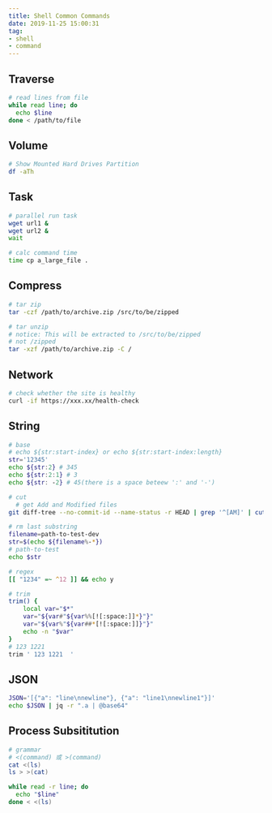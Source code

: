 ```yaml
---
title: Shell Common Commands
date: 2019-11-25 15:00:31
tag:
- shell
- command
---
```


## Traverse
```bash
# read lines from file
while read line; do
  echo $line
done < /path/to/file
```

## Volume

```bash
# Show Mounted Hard Drives Partition
df -aTh
```

## Task

```bash
# parallel run task
wget url1 &
wget url2 &
wait
```

```bash
# calc command time
time cp a_large_file .
```

## Compress

```bash
# tar zip
tar -czf /path/to/archive.zip /src/to/be/zipped

# tar unzip
# notice: This will be extracted to /src/to/be/zipped
# not /zipped
tar -xzf /path/to/archive.zip -C /
```

## Network

```bash
# check whether the site is healthy
curl -if https://xxx.xx/health-check
```

## String

```bash
# base
# echo ${str:start-index} or echo ${str:start-index:length}
str='12345'
echo ${str:2} # 345
echo ${str:2:1} # 3
echo ${str: -2} # 45(there is a space beteew ':' and '-')

# cut
  # get Add and Modified files
git diff-tree --no-commit-id --name-status -r HEAD | grep '^[AM]' | cut -f 2

# rm last substring
filename=path-to-test-dev
str=$(echo ${filename%-*})
# path-to-test
echo $str

# regex
[[ "1234" =~ ^12 ]] && echo y

# trim
trim() {
    local var="$*"
    var="${var#"${var%%[![:space:]]*}"}"
    var="${var%"${var##*[![:space:]]}"}"
    echo -n "$var"
}
# 123 1221
trim ' 123 1221  '
```

## JSON

```bash
JSON='[{"a": "line\nnewline"}, {"a": "line1\nnewline1"}]'
echo $JSON | jq -r ".a | @base64"
```

## Process Subsititution

```bash
# grammar
# <(command) 或 >(command)
cat <(ls)
ls > >(cat)

while read -r line; do
  echo "$line"
done < <(ls)
```
<!--stackedit_data:
eyJoaXN0b3J5IjpbLTExMjMyNDMyODcsLTIxNTczNjE0NSw4Nj
Y4NTg1NTAsMTcyMTgwMTk2MiwtMTE2OTk2MTM5MCwtMTA0Njkx
MzMzOSwtODMxNjA0MjcxLDE5NjY5NzA1OTUsLTEzMzg5OTg3MD
UsLTE5MjY5MDMzNjgsLTMzNjA3MTIsMjEyNjI1MDM3NywzNTky
ODM5MDNdfQ==
-->
